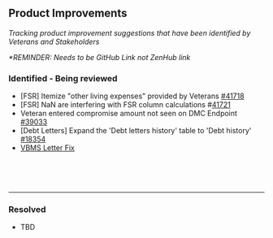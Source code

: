
## Product Improvements

_Tracking  product improvement suggestions that have been identified by Veterans and Stakeholders_

_*REMINDER: Needs to be GitHub Link not ZenHub link_
</br>

### Identified - Being reviewed
- [FSR] Itemize "other living expenses" provided by Veterans [#41718](https://github.com/department-of-veterans-affairs/va.gov-team/issues/41718)
- [FSR] NaN are interfering with FSR column calculations #[41721](https://github.com/department-of-veterans-affairs/va.gov-team/issues/41721)
- Veteran entered compromise amount not seen on DMC Endpoint [#39033](https://github.com/department-of-veterans-affairs/va.gov-team/issues/39033)
- [Debt Letters] Expand the 'Debt letters history' table to 'Debt history' [#18354](https://github.com/department-of-veterans-affairs/va.gov-team/issues/18354)
- [VBMS Letter Fix](https://github.com/department-of-veterans-affairs/va.gov-team/issues/38770)

</br>
</br>
</br>

---

### Resolved

- TBD
